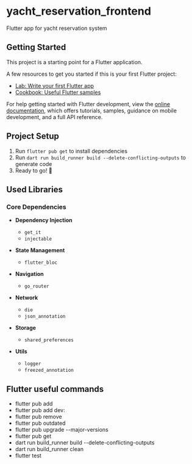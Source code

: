 # yacht_reservation_frontend

Flutter app for yacht reservation system

## Getting Started

This project is a starting point for a Flutter application.

A few resources to get you started if this is your first Flutter project:

- [Lab: Write your first Flutter app](https://docs.flutter.dev/get-started/codelab)
- [Cookbook: Useful Flutter samples](https://docs.flutter.dev/cookbook)

For help getting started with Flutter development, view the
[online documentation](https://docs.flutter.dev/), which offers tutorials,
samples, guidance on mobile development, and a full API reference.

## Project Setup

1. Run `flutter pub get` to install dependencies
2. Run `dart run build_runner build --delete-conflicting-outputs` to generate code
3. Ready to go! 🚀

## Used Libraries

### Core Dependencies
- **Dependency Injection**
  - `get_it`
  - `injectable`

- **State Management**
  - `flutter_bloc`

- **Navigation**
  - `go_router`

- **Network**
  - `dio`
  - `json_annotation`

- **Storage**
  - `shared_preferences`

- **Utils**
  - `logger`
  - `freezed_annotation`

## Flutter useful commands

- flutter pub add
- flutter pub add dev:
- flutter pub remove
- flutter pub outdated
- flutter pub upgrade --major-versions
- flutter pub get
- dart run build_runner build --delete-conflicting-outputs
- dart run build_runner clean
- flutter test